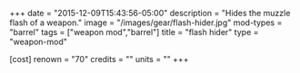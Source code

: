 +++
date = "2015-12-09T15:43:56-05:00"
description = "Hides the muzzle flash of a weapon."
image = "/images/gear/flash-hider.jpg"
mod-types = "barrel"
tags = ["weapon mod","barrel"]
title = "flash hider"
type = "weapon-mod"

[cost]
  renown = "70"
  credits = ""
  units = ""
+++
